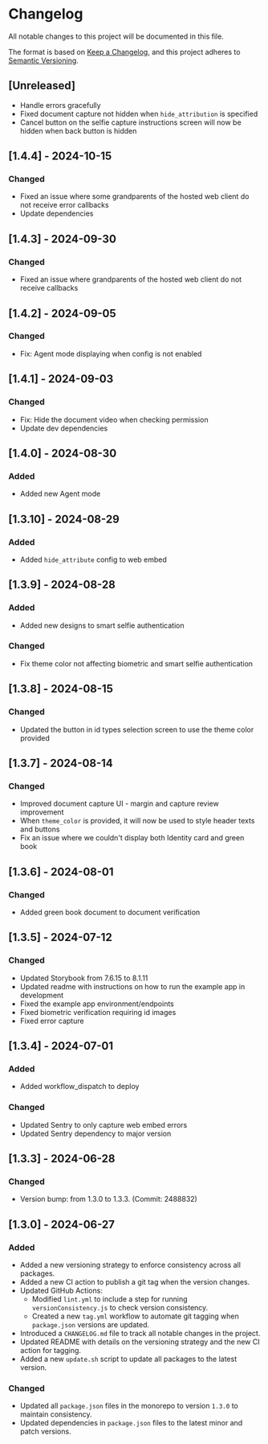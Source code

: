 # Changelog

All notable changes to this project will be documented in this file.

The format is based on [Keep a Changelog](https://keepachangelog.com/en/1.1.0/),
and this project adheres to [Semantic Versioning](https://semver.org/spec/v2.0.0.html).

## [Unreleased]
- Handle errors gracefully
- Fixed document capture not hidden when `hide_attribution` is specified
- Cancel button on the selfie capture instructions screen will now be hidden when back button is hidden

## [1.4.4] - 2024-10-15

### Changed

- Fixed an issue where some grandparents of the hosted web client do not receive error callbacks
- Update dependencies

## [1.4.3] - 2024-09-30

### Changed

- Fixed an issue where grandparents of the hosted web client do not receive callbacks

## [1.4.2] - 2024-09-05

### Changed

- Fix: Agent mode displaying when config is not enabled

## [1.4.1] - 2024-09-03

### Changed

- Fix: Hide the document video when checking permission
- Update dev dependencies

## [1.4.0] - 2024-08-30

### Added

- Added new Agent mode

## [1.3.10] - 2024-08-29

### Added

- Added `hide_attribute` config to web embed

## [1.3.9] - 2024-08-28

### Added

- Added new designs to smart selfie authentication

### Changed

- Fix theme color not affecting biometric and smart selfie authentication

## [1.3.8] - 2024-08-15

### Changed

- Updated the button in id types selection screen to use the theme color provided

## [1.3.7] - 2024-08-14

### Changed

- Improved document capture UI - margin and capture review improvement
- When `theme_color` is provided, it will now be used to style header texts and buttons
- Fix an issue where we couldn't display both Identity card and green book

## [1.3.6] - 2024-08-01

### Changed

- Added green book document to document verification

## [1.3.5] - 2024-07-12

### Changed

- Updated Storybook from 7.6.15 to 8.1.11
- Updated readme with instructions on how to run the example app in development
- Fixed the example app environment/endpoints
- Fixed biometric verification requiring id images
- Fixed error capture

## [1.3.4] - 2024-07-01

### Added

- Added workflow_dispatch to deploy

### Changed

- Updated Sentry to only capture web embed errors
- Updated Sentry dependency to major version

## [1.3.3] - 2024-06-28

### Changed

- Version bump: from 1.3.0 to 1.3.3. (Commit: 2488832)

## [1.3.0] - 2024-06-27

### Added

- Added a new versioning strategy to enforce consistency across all packages.
- Added a new CI action to publish a git tag when the version changes.
- Updated GitHub Actions:
  - Modified `lint.yml` to include a step for running `versionConsistency.js` to check version consistency.
  - Created a new `tag.yml` workflow to automate git tagging when `package.json` versions are updated.
- Introduced a `CHANGELOG.md` file to track all notable changes in the project.
- Updated README with details on the versioning strategy and the new CI action for tagging.
- Added a new `update.sh` script to update all packages to the latest version.

### Changed

- Updated all `package.json` files in the monorepo to version `1.3.0` to maintain consistency.
- Updated dependencies in `package.json` files to the latest minor and patch versions.
